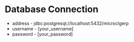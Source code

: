 # Database Connection

- address - jdbc:postgresql://localhost:5432/microclgerp
- username - [your_username]
- password - [your_password]

